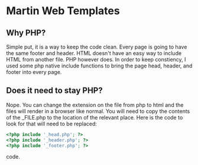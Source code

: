 # Martin Web Templates

Why PHP?
--------

Simple put, it is a way to keep the code clean. Every page is going to have the same footer and header. HTML doesn't have an easy way to include HTML from another file. PHP however does. In order to keep constiency, I used some php native include functions to bring the page head, header, and footer into every page. 

Does it need to stay PHP?
-------------------------

Nope. You can change the extension on the file from php to html and the files will render in a browser like normal. You will need to copy the contents of the _FILE.php to the location of the relevant place. Here is the code to look for that will need to be replaced:
```php
<?php include '_head.php'; ?>
<?php include '_header.php'; ?>
<?php include '_footer.php'; ?>
```
 code.